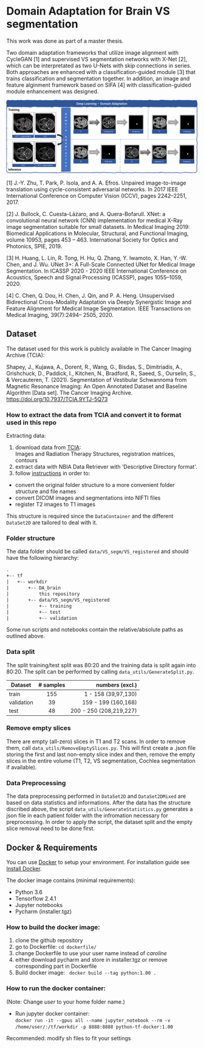 # Domain Adaptation for Brain VS segmentation

This work was done as part of a master thesis.

Two domain adaptation frameworks that utilize image alignment with CycleGAN [1] and supervised VS segmentation networks with X-Net [2], which can be interpretated as two U-Nets with skip connections in series. Both approaches are enhanced with a classification-guided module [3] that trains classification and segmentation together. In addition, an image and feature alginment framework based on SIFA [4] with classification-guided module enhancement was designed.

![alt text](https://github.com/CarolineMagg/DA_brain/blob/main/domain_adaptation.png)

[1] J.-Y. Zhu, T. Park, P. Isola, and A. A. Efros. Unpaired image-to-image translation
using cycle-consistent adversarial networks. In 2017 IEEE International Conference
on Computer Vision (ICCV), pages 2242–2251, 2017.

[2] J. Bullock, C. Cuesta-Lázaro, and A. Quera-Bofarull. XNet: a convolutional neural
network (CNN) implementation for medical X-Ray image segmentation suitable
for small datasets. In Medical Imaging 2019: Biomedical Applications in Molecular,
Structural, and Functional Imaging, volume 10953, pages 453 – 463. International
Society for Optics and Photonics, SPIE, 2019.

[3] H. Huang, L. Lin, R. Tong, H. Hu, Q. Zhang, Y. Iwamoto, X. Han, Y.-W. Chen, and
J. Wu. UNet 3+: A Full-Scale Connected UNet for Medical Image Segmentation.
In ICASSP 2020 - 2020 IEEE International Conference on Acoustics, Speech and
Signal Processing (ICASSP), pages 1055–1059, 2020.

[4] C. Chen, Q. Dou, H. Chen, J. Qin, and P. A. Heng. Unsupervised Bidirectional
Cross-Modality Adaptation via Deeply Synergistic Image and Feature Alignment for
Medical Image Segmentation. IEEE Transactions on Medical Imaging, 39(7):2494–
2505, 2020.

## Dataset
The dataset used for this work is publicly available in The Cancer Imaging Archive (TCIA):

Shapey, J., Kujawa, A., Dorent, R., Wang, G., Bisdas, S., Dimitriadis, A., Grishchuck, D., Paddick, I., Kitchen, N., Bradford, R., Saeed, S., Ourselin, S., & Vercauteren, T. (2021). Segmentation of Vestibular Schwannoma from Magnetic Resonance Imaging: An Open Annotated Dataset and Baseline Algorithm [Data set]. The Cancer Imaging Archive. https://doi.org/10.7937/TCIA.9YTJ-5Q73

### How to extract the data from TCIA and convert it to format used in this repo

Extracting data:
1. download data from [TCIA](https://wiki.cancerimagingarchive.net/pages/viewpage.action?pageId=70229053): <br>
Images and Radiation Therapy Structures, registration matrices, contours
2. extract data with NBIA Data Retriever with 'Descriptive Directory format'.
3. follow [instructions](https://github.com/KCL-BMEIS/VS_Seg/tree/master/preprocessing) in order to:
* convert the original folder structure to a more convenient folder structure and file names
* convert DICOM images and segmentations into NIFTI files
* register T2 images to T1 images

This structure is required since the `DataContainer` and the different `DataSet2D` are tailored to deal with it.

### Folder structure

The data folder should be called `data/VS_segm/VS_registered` and should have the following hierarchy:
```
.
+-- tf
|   +-- workdir
|       +-- DA_brain
|           this repository
|       +-- data/VS_segm/VS_registered
|           +-- training
|           +-- test
|           +-- validation       
```

Some run scripts and notebooks contain the relative/absolute paths as outlined above.

### Data split

The split training/test split was 80:20 and the training data is split again into 80:20. The split can be performed by calling `data_utils/GenerateSplit.py`.

| Dataset    | # samples | numbers (excl.)          |
| ---------- |:---------:| ------------------------:|
| train      | 155       | 1 - 158 (39,97,130)      |
| validation | 39        | 159 - 199 (160,168)      |
| test       | 48        | 200 - 250 (208,219,227)  |

### Remove empty slices

There are empty (all-zero) slices in T1 and T2 scans. In order to remove them, call `data_utils/RemoveEmptySlices.py`. This will first create a .json file storing the first and last non-empty slice index and then, remove the empty slices in the entire volume (T1, T2, VS segmentation, Cochlea segmentation if available).

### Data Preprocessing

The data preprocessing performed in `DataSet2D` and `DataSet2DMixed` are based on data statistics and informations.
After the data has the structure discribed above, the script `data_utils/GenerateStatistics.py` generates a json file in each patient folder with the infromation necessary for preprocessing. In order to apply the script, the dataset split and the empty slice removal need to be done first.

## Docker & Requirements
You can use [Docker](https://www.docker.com/) to setup your environment. For installation guide see [Install Docker](https://docs.docker.com/get-docker/). <br> 

The docker image contains (minimal requirements):
* Python 3.6
* Tensorflow 2.4.1 
* Jupyter notebooks
* Pycharm (installer.tgz)

### How to build the docker image:
1. clone the github repository 
2. go to Dockerfile: ``` cd dockerfile/ ```
3. change Dockerfile to use your user name instead of *caroline* 
4. either download pycharm and store in installer.tgz or remove corresponding part in Dockerfile
5. Build docker image: ``` docker build --tag python:1.00 .``` 

### How to run the docker container:
(Note: Change *user* to your home folder name.)
* Run jupyter docker container: <br>
``` docker run -it --gpus all --name jupyter_notebook --rm -v /home/user/:/tf/workdir -p 8888:8888 python-tf-docker:1.00 ``` <br>

Recommended: modify sh files to fit your settings

